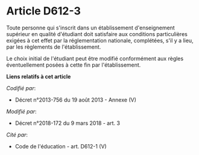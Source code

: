 # Article D612-3

Toute personne qui s'inscrit dans un établissement d'enseignement supérieur en qualité d'étudiant doit satisfaire aux
conditions particulières exigées à cet effet par la réglementation nationale, complétées, s'il y a lieu, par les règlements
de l'établissement.

Le choix initial de l'étudiant peut être modifié conformément aux règles éventuellement posées à cette fin par
l'établissement.

**Liens relatifs à cet article**

_Codifié par_:

  - Décret n°2013-756 du 19 août 2013 -  Annexe (V)

_Modifié par_:

  - Décret n°2018-172 du 9 mars 2018 - art. 3

_Cité par_:

  - Code de l'éducation - art. D612-1 (V)
